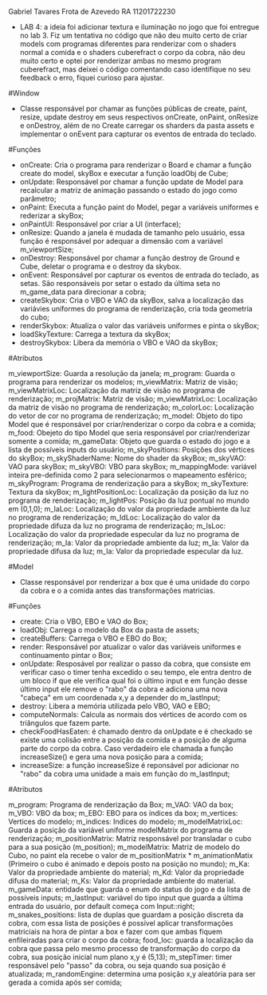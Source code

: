 Gabriel Tavares Frota de Azevedo 
RA 11201722230

- LAB 4:  a ideia foi adicionar textura e iluminação no jogo que foi entregue no lab 3. Fiz um tentativa no código que não deu muito certo de criar models com programas diferentes para renderizar com o shaders normal a comida e o shaders cuberefract o corpo da cobra, não deu muito certo e optei por renderizar ambas no mesmo program cuberefract, mas deixei o código comentando caso identifique no seu feedback o erro, fiquei curioso para ajustar.

#Window
- Classe responsável por chamar as funções públicas de create, paint, resize, update destroy em seus respectivos onCreate, onPaint, onResize e onDestroy, além de no Create carregar os sharders da pasta assets e implementar o onEvent para capturar os eventos de entrada do teclado.

#Funções

- onCreate: Cria o programa para renderizar o Board e chamar a função create do model, skyBox e executar a função loadObj de Cube;
- onUpdate: Responsável por chamar a função update de Model para recalcular a matriz de animação passando o estado do jogo como parâmetro;
- onPaint: Executa a função paint do Model, pegar a variáveis uniformes e rederizar a skyBox;
- onPaintUI: Responsável por criar a UI (interface);
- onResize: Quando a janela é mudada de tamanho pelo usuário, essa função é responsável por adequar a dimensão com a variável m_viewportSize;
- onDestroy: Responsável por chamar a função destroy de Ground e Cube, deletar o programa e o destroy da skybox.
- onEvent: Responsável por capturar os eventos de entrada do teclado, as setas. São responsáveis por setar o estado da última seta no m_game_data para direcionar a cobra;
- createSkybox: Cria o VBO e VAO da skyBox, salva a localização das variávies uniformes do programa de renderização, cria toda geometria do cubo;
- renderSkybox: Atualiza o valor das variáveis uniformes e pinta o skyBox;
- loadSkyTexture: Carrega a textura da skyBox;
- destroySkybox: Libera da memória o VBO e VAO da skyBox;

#Atributos

m_viewportSize: Guarda a resolução da janela;
m_program: Guarda o programa para renderizar os modelos;
m_viewMatrix: Matriz de visão;
m_viewMatrixLoc: Localização da matriz de visão no programa de renderização;
m_projMatrix: Matriz de visão;
m_viewMatrixLoc: Localização da matriz de visão no programa de renderização;
m_colorLoc: Localização do vetor de cor no programa de renderização;
m_model: Objeto do tipo Model que é responsável por criar/renderizar o corpo da cobra e a comida;
m_food: Obejeto do tipo Model que seria responsável por criar/renderizar somente a comida;
m_gameData: Objeto que guarda o estado do jogo e a lista de possíveis inputs do usuário;
m_skyPositions: Posições dos vértices do skyBox;
m_skyShaderName: Nome do shader da skyBox;
m_skyVAO: VAO para skyBox;
m_skyVBO: VBO para skyBox;
m_mappingMode: variável inteira pre-definida como 2 para selecionarmos o mapeamento esférico;
m_skyProgram: Programa de renderização para a skyBox;
m_skyTexture: Textura da skyBox;
m_lightPositionLoc: Localização da posição da luz no programa de renderização;
m_lightPos: Posição da luz pontual no mundo em (0,1,0);
m_IaLoc: Localização do valor da propriedade ambiente da luz no programa de renderização;
m_IdLoc: Localização do valor da propriedade difuza da luz no programa de renderização;
m_IsLoc: Localização do valor da propriedade especular da luz no programa de renderização;
m_Ia: Valor da propriedade ambiente da luz;
m_Ia: Valor da propriedade difusa da luz;
m_Ia: Valor da propriedade especular da luz.  

#Model
- Classe responsável por renderizar a box que é uma unidade do corpo da cobra e o a comida antes das transformações matricias. 

#Funções

- create: Cria o VBO, EBO e VAO do Box;
- loadObj: Carrega o modelo da Box da pasta de assets;
- createBuffers: Carrega o VBO e EBO do Box;
- render: Responsável por atualizar o valor das variáveis uniformes e continuamento pintar o Box;
- onUpdate: Resposável por realizar o passo da cobra, que consiste em verificar caso o timer tenha excedido o seu tempo, ele entra dentro de um bloco if que ele verifica qual foi o último input e em função desse último input ele remove o "rabo" da cobra e adiciona uma nova "cabeça" em um coordenada x,y a depender do m_lastInput;
- destroy: Libera a memória utilizada pelo VBO, VAO e EBO;
- computeNormals: Calcula as normais dos vértices de acordo com os triângulos que fazem parte.
- checkFoodHasEaten: é chamado dentro da onUpdate e é checkado se existe uma colisão entre a posição da comida e a posição de alguma parte do corpo da cobra. Caso verdadeiro ele chamada a função increaseSize() e gera uma nova posição para a comida;
- increaseSize: a função increaseSize é reponsável por adicionar no "rabo" da cobra uma unidade a mais em função do m_lastInput;

#Atributos

m_program: Programa de renderização da Box;
m_VAO: VAO da box;
m_VBO: VBO da box;
m_EBO: EBO para os índices da box;
m_vertices: Vertices do modelo;
m_indices: Indices do modelo;
m_modelMatrixLoc: Guarda a posição da variável uniforme modelMatrix do programa de renderização;
m_positionMatrix: Matriz responsável por transladar o cubo para a sua posição (m_position);
m_modelMatrix: Matriz de modelo do Cubo, no paint ela recebe o valor de m_positionMatrix * m_animationMatix (Primeiro o cubo é animado e depois posto na posição no mundo);
m_Ka: Valor da propriedade ambiente do material;
m_Kd: Valor da propriedade difusa do material;
m_Ks: Valor da propriedade ambiente do material.
m_gameData: entidade que guarda o enum do status do jogo e da lista de possíveis inputs;
m_lastInput: variável do tipo input que guarda a última entrada do usuário, por default começa com Input::right; 
m_snakes_positions: lista de duplas que guardam a posição discreta da cobra, com essa lista de posições é possível aplicar transformações matriciais na hora de pintar a box e fazer com que ambas fiquem enfileiradas para criar o corpo da cobra;
food_loc: guarda a localização da cobra que passa pelo mesmo processo de transformação do corpo da cobra, sua posição inicial num plano x,y é (5,13);
m_stepTimer: timer responsável pelo "passo" da cobra, ou seja quando sua posição é atualizada;
m_randomEngine: determina uma posição x,y aleatória para ser gerada a comida após ser comida;


